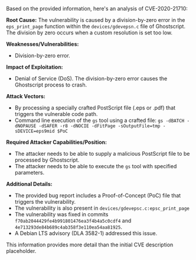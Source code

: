 Based on the provided information, here's an analysis of CVE-2020-21710:

**Root Cause:**
The vulnerability is caused by a division-by-zero error in the `eps_print_page` function within the `devices/gdevepsn.c` file of Ghostscript. The division by zero occurs when a custom resolution is set too low.

**Weaknesses/Vulnerabilities:**
- Division-by-zero error.

**Impact of Exploitation:**
- Denial of Service (DoS). The division-by-zero error causes the Ghostscript process to crash.

**Attack Vectors:**
- By processing a specially crafted PostScript file (.eps or .pdf) that triggers the vulnerable code path.
- Command line execution of the `gs` tool using a crafted file: `gs -dBATCH -dNOPAUSE -dSAFER -r8 -dNOCIE -dFitPage -sOutputFile=tmp -sDEVICE=eps9mid $PoC`

**Required Attacker Capabilities/Position:**
- The attacker needs to be able to supply a malicious PostScript file to be processed by Ghostscript.
- The attacker needs to be able to execute the `gs` tool with specified parameters.

**Additional Details:**
- The provided bug report includes a Proof-of-Concept (PoC) file that triggers the vulnerability.
- The vulnerability is also present in `devices/gdevepsc.c:epsc_print_page`
- The vulnerability was fixed in commits `f70ab2044429fe4b991801476ea3f4b4a5c0cdf4` and `4e713293de84b689c4ab358f3e110ea54aa81925`.
- A Debian LTS advisory (DLA 3582-1) addressed this issue.

This information provides more detail than the initial CVE description placeholder.